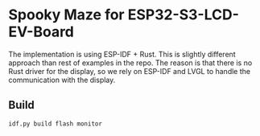 # Spooky Maze for ESP32-S3-LCD-EV-Board

The implementation is using ESP-IDF + Rust. This is slightly different approach than rest of
examples in the repo. The reason is that there is no Rust driver for the display, so we rely
on ESP-IDF and LVGL to handle the communication with the display.

## Build

```
idf.py build flash monitor
```
